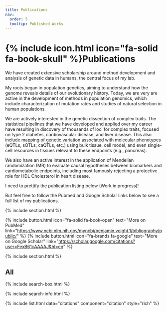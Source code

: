 ```yaml
---
title: Publications
nav:
  order: 5
  tooltip: Published Works
---
```


# {% include icon.html icon="fa-solid fa-book-skull" %}Publications

We have created extensive scholarship around method development and analysis of genetic data in humans, the central focus of my lab. 

My roots began in population genetics, aiming to understand how the genome reveals details of our evolutionary history. Today, we are very are active in the development of methods in population genomics, which include characterization of mutation rates and studies of natural selection in human populations.

We are actively interested in the genetic dissection of complex traits. The statistical pipelines that we have developed and applied over my career have resulting in discovery of thousands of loci for complex traits, focused on type 2 diabetes, cardiovascular disease, and liver disease. This also include mapping of genetic variation associated with molecular phenotypes (eQTLs, sQTLs, caQTLs, etc.) using bulk tissue, cell model, and even single-cell resources in tissues relevant to these endpoints (e.g., pancreas). 

We also have an active interest in the application of Mendelian randomization (MR) to evaluate causal hypotheses between biomarkers and cardiometabolic endpoints, including most famously rejecting a protective role for HDL Cholesterol in heart disease.

I need to prettify the publication listing below (Work in progress)!

But feel free to follow the Pubmed and Google Scholar links below to see a full list of my publications. 

{% include section.html %}

{%
  include button.html
  icon="fa-solid fa-book-open"
  text="More on PubMed"
  link="https://www.ncbi.nlm.nih.gov/myncbi/benjamin.voight.1/bibliography/public/"
%}
{%
  include button.html
  icon="fa-brands fa-google"
  text="More on Google Scholar"
  link="https://scholar.google.com/citations?user=FexB61cAAAAJ&hl=en"
%}

{% include section.html %}

## All

{% include search-box.html %}

{% include search-info.html %}

{% include list.html data="citations" component="citation" style="rich" %}
